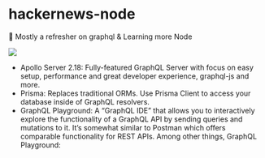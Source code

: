 # hackernews-node
🧠 Mostly a refresher on graphql &amp; Learning more Node

<img src="https://camo.githubusercontent.com/37795238926c62ec185f204758c8b4b0d25c0e6182623e8d624fb3666608840c/68747470733a2f2f696d6775722e636f6d2f6c49693459725a2e706e67">

- Apollo Server 2.18: Fully-featured GraphQL Server with focus on easy setup, performance and great developer experience, graphql-js and more.
- Prisma: Replaces traditional ORMs. Use Prisma Client to access your database inside of GraphQL resolvers.
- GraphQL Playground: A “GraphQL IDE” that allows you to interactively explore the functionality of a GraphQL API by sending queries and mutations to it. It’s somewhat similar to Postman which offers comparable functionality for REST APIs. Among other things, GraphQL Playground:
